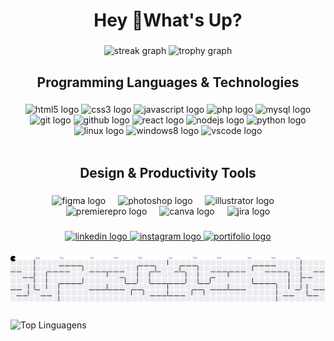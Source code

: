 <!--
**ithiagosilva/ithiagosilva** is a ✨ _special_ ✨ repository because its `README.md` (this file) appears on your GitHub profile.

Here are some ideas to get you started:

- 🔭 I’m currently working on ...
- 🌱 I’m currently learning ...
- 👯 I’m looking to collaborate on ...
- 🤔 I’m looking for help with ...
- 💬 Ask me about ...
- 📫 How to reach me: ...
- 😄 Pronouns: ...
- ⚡ Fun fact: ...
-->

<h1 align="center">Hey 👋What's Up?</h1>

###

<div align="center">
  <img src="https://streak-stats.demolab.com?user=ithiagosilva&locale=en&mode=daily&theme=dracula&hide_border=false&border_radius=5&order=3" height="150" alt="streak graph"  />
  <img src="https://github-profile-trophy.vercel.app?username=ithiagosilva&theme=dracula&column=-1&row=1&margin-w=8&margin-h=8&no-bg=false&no-frame=false&order=4" height="150" alt="trophy graph"  />
</div>

###

<h2 align="center">Programming Languages & Technologies</h2>

###

<div align="center">
  <img src="https://cdn.jsdelivr.net/gh/devicons/devicon/icons/html5/html5-original.svg" height="25px" alt="html5 logo"  />

  <img src="https://cdn.jsdelivr.net/gh/devicons/devicon/icons/css3/css3-original.svg" height="25" alt="css3 logo"  />
  
  <img src="https://cdn.jsdelivr.net/gh/devicons/devicon/icons/javascript/javascript-original.svg" height="25" alt="javascript logo"  />

  <img src="https://cdn.jsdelivr.net/gh/devicons/devicon/icons/php/php-original.svg" height="25" alt="php logo"  />
  
  <img src="https://cdn.jsdelivr.net/gh/devicons/devicon/icons/mysql/mysql-original.svg" height="25" alt="mysql logo"  />
 
  <img src="https://cdn.jsdelivr.net/gh/devicons/devicon/icons/git/git-original.svg" height="25" alt="git logo"  />

  <img src="https://cdn.jsdelivr.net/gh/devicons/devicon/icons/github/github-original.svg" height="25" alt="github logo"  />
  
  <img src="https://cdn.jsdelivr.net/gh/devicons/devicon/icons/react/react-original.svg" height="25" alt="react logo"  />
  
  <img src="https://cdn.jsdelivr.net/gh/devicons/devicon/icons/nodejs/nodejs-original.svg" height="25" alt="nodejs logo"  />
  
  <img src="https://cdn.jsdelivr.net/gh/devicons/devicon/icons/python/python-original.svg" height="25" alt="python logo"  />
 
  <img src="https://cdn.jsdelivr.net/gh/devicons/devicon/icons/linux/linux-original.svg" height="25" alt="linux logo"  />

  <img src="https://cdn.jsdelivr.net/gh/devicons/devicon/icons/windows8/windows8-original.svg" height="25" alt="windows8 logo"  />

  <img src="https://cdn.jsdelivr.net/gh/devicons/devicon/icons/vscode/vscode-original.svg" height="25" alt="vscode logo"  />
</div>

<br>

<h2 align="center">Design & Productivity Tools</h2>

###

<div align="center">
  <img src="https://cdn.jsdelivr.net/gh/devicons/devicon/icons/figma/figma-original.svg" height="45" alt="figma logo"  />
  <img width="12" />
  <img src="https://cdn.jsdelivr.net/gh/devicons/devicon/icons/photoshop/photoshop-plain.svg" height="45" alt="photoshop logo"  />
  <img width="12" />
  <img src="https://cdn.jsdelivr.net/gh/devicons/devicon/icons/illustrator/illustrator-plain.svg" height="45" alt="illustrator logo"  />
  <img width="12" />
  <img src="https://cdn.jsdelivr.net/gh/devicons/devicon/icons/premierepro/premierepro-plain.svg" height="45" alt="premierepro logo"  />
  <img width="12" />
  <img src="https://cdn.jsdelivr.net/gh/devicons/devicon/icons/canva/canva-original.svg" height="45" alt="canva logo"  />
  <img width="12" />
  <img src="https://cdn.jsdelivr.net/gh/devicons/devicon/icons/jira/jira-original.svg" height="45" alt="jira logo"  />
</div>

###

<div align="center">
  <a href="https://linkedin.com/in/thiago-hs" target="_blank">
    <img src="https://img.shields.io/static/v1?message=LinkedIn&logo=linkedin&label=&color=0077B5&logoColor=white&labelColor=&style=for-the-badge" height="25" alt="linkedin logo"  />
  </a>
  <a href="https://www.instagram.com/ithiagosilva" target="_blank">
    <img src="https://img.shields.io/static/v1?message=Instagram&logo=instagram&label=&color=E4405F&logoColor=white&labelColor=&style=for-the-badge" height="25" alt="instagram logo"  />
  </a>
  <a href="https://thiagosilvadev.fun" target="_blank">
    <img src="https://img.shields.io/badge/Portfolio-%23000000.svg?style=for-the-badge&logo=firefox&logoColor=#FF7139" height="25" alt="portifolio logo"  />
  </a>
</div>


###

<picture>
    <source media="(prefers-color-scheme: dark)" srcset="https://raw.githubusercontent.com/ithiagosilva/ithiagosilva/output/pacman-contribution-graph-dark.svg">
    <source media="(prefers-color-scheme: light)" srcset="https://raw.githubusercontent.com/ithiagosilva/ithiagosilva/output/pacman-contribution-graph.svg">
    <img alt="pacman contribution graph" src="https://raw.githubusercontent.com/ithiagosilva/ithiagosilva/output/pacman-contribution-graph.svg">
</picture>

###

  ![Top Linguagens](https://github-readme-stats.vercel.app/api/top-langs/?username=ithiagosilva&theme=dracula)

###

